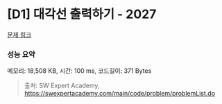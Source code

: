 # [D1] 대각선 출력하기 - 2027 

[문제 링크](https://swexpertacademy.com/main/code/problem/problemDetail.do?contestProbId=AV5QFuZ6As0DFAUq) 

### 성능 요약

메모리: 18,508 KB, 시간: 100 ms, 코드길이: 371 Bytes



> 출처: SW Expert Academy, https://swexpertacademy.com/main/code/problem/problemList.do